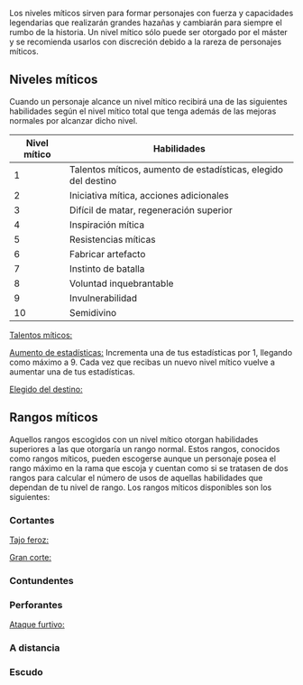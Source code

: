 Los niveles míticos sirven para formar personajes con fuerza y capacidades legendarias que realizarán grandes hazañas y cambiarán para siempre el rumbo de la historia. Un nivel mítico sólo puede ser otorgado por el máster y se recomienda usarlos con discreción debido a la rareza de personajes míticos.

## Niveles míticos

Cuando un personaje alcance un nivel mítico recibirá una de las siguientes habilidades según el nivel mítico total que tenga además de las mejoras normales por alcanzar dicho nivel. 

| Nivel mítico | Habilidades                                                  |
| ------------ | ------------------------------------------------------------ |
| 1            | Talentos míticos, aumento de estadísticas, elegido del destino |
| 2            | Iniciativa mítica, acciones adicionales                      |
| 3            | Difícil de matar, regeneración superior                      |
| 4            | Inspiración mítica                                           |
| 5            | Resistencias míticas                                         |
| 6            | Fabricar artefacto                                           |
| 7            | Instinto de batalla                                          |
| 8            | Voluntad inquebrantable                                      |
| 9            | Invulnerabilidad                                             |
| 10           | Semidivino                                                   |

<u>Talentos míticos:</u> 

<u>Aumento de estadísticas:</u> Incrementa una de tus estadísticas por 1, llegando como máximo a 9. Cada vez que recibas un nuevo nivel mítico vuelve a aumentar una de tus estadísticas. 

<u>Elegido del destino:</u>  

## Rangos míticos

Aquellos rangos escogidos con un nivel mítico otorgan habilidades superiores a las que otorgaría un rango normal. Estos rangos, conocidos como rangos míticos, pueden escogerse aunque un personaje posea el rango máximo en la rama que escoja y cuentan como si se tratasen de dos rangos para calcular el número de usos de aquellas habilidades que dependan de tu nivel de rango. Los rangos míticos disponibles son los siguientes:

### Cortantes

<u>Tajo feroz:</u> 

<u>Gran corte:</u> 



### Contundentes



### Perforantes

<u>Ataque furtivo:</u>



### A distancia



### Escudo